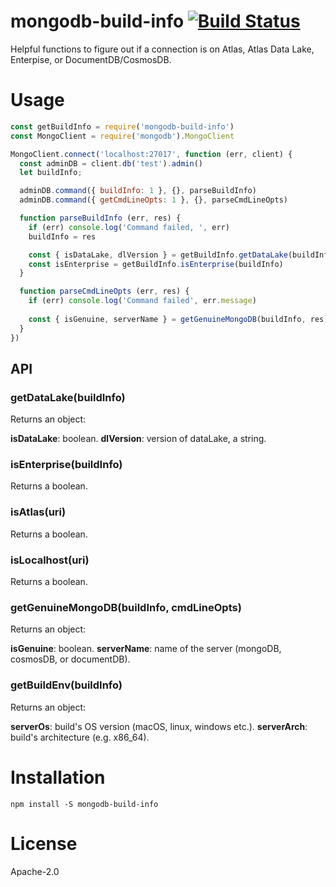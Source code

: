 # mongodb-build-info [![Build Status][azure-url]][azure-img]

Helpful functions to figure out if a connection is on Atlas, Atlas Data Lake,
Enterpise, or DocumentDB/CosmosDB.

# Usage
```js
const getBuildInfo = require('mongodb-build-info')
const MongoClient = require('mongodb').MongoClient

MongoClient.connect('localhost:27017', function (err, client) {
  const adminDB = client.db('test').admin()
  let buildInfo;

  adminDB.command({ buildInfo: 1 }, {}, parseBuildInfo)
  adminDB.command({ getCmdLineOpts: 1 }, {}, parseCmdLineOpts)

  function parseBuildInfo (err, res) {
    if (err) console.log('Command failed, ', err)
    buildInfo = res

    const { isDataLake, dlVersion } = getBuildInfo.getDataLake(buildInfo)
    const isEnterprise = getBuildInfo.isEnterprise(buildInfo)
  }

  function parseCmdLineOpts (err, res) {
    if (err) console.log('Command failed', err.message)
    
    const { isGenuine, serverName } = getGenuineMongoDB(buildInfo, res)
  }
})
```

## API
### getDataLake(buildInfo)
Returns an object:

__isDataLake__: boolean. 
__dlVersion__: version of dataLake, a string.

### isEnterprise(buildInfo)
Returns a boolean.

### isAtlas(uri)
Returns a boolean.

### isLocalhost(uri)
Returns a boolean.

### getGenuineMongoDB(buildInfo, cmdLineOpts)
Returns an object:

__isGenuine__: boolean. 
__serverName__: name of the server (mongoDB, cosmosDB, or documentDB).

### getBuildEnv(buildInfo)
Returns an object:

__serverOs__: build's OS version (macOS, linux, windows etc.).
__serverArch__: build's architecture (e.g. x86_64).

# Installation
```
npm install -S mongodb-build-info
```

# License
Apache-2.0

[azure-url]: https://dev.azure.com/team-compass/compass/_apis/build/status/mongodb-js.mongodb-build-info?branchName=master
[azure-img]: https://dev.azure.com/team-compass/compass/_build/results?buildId=1457&view=results
